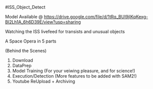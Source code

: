 #ISS_Object_Detect

Model Available @ https://drive.google.com/file/d/1tRq_BUI9jIKqKexg-BI2Lh1A_6h6D39E/view?usp=sharing

Watching the ISS livefeed for transists and unusual objects


A Space Opera in 5 parts

(Behind the Scenes)
1. Download
2. DataPrep
3. Model Training
(For your veiwing pleasure, and for science!) 
5. Execution/Detection (More features to be added with SAM2!)
6. Youtube ReUpload + Archiving 
